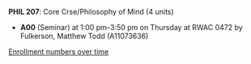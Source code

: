 **PHIL 207**: Core Crse/Philosophy of Mind (4 units)

- **A00** (Seminar) at 1:00 pm–3:50 pm on Thursday at RWAC 0472 by Fulkerson, Matthew Todd (A11073636)

[Enrollment numbers over time](./PHIL207.tsv)
